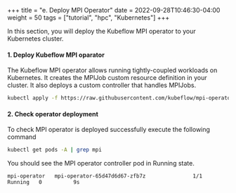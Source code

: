 +++
title = "e. Deploy MPI Operator"
date = 2022-09-28T10:46:30-04:00
weight = 50
tags = ["tutorial", "hpc", "Kubernetes"]
+++

In this section, you will deploy the Kubeflow MPI operator to your Kubernetes cluster. 

####  1. Deploy Kubeflow MPI oparator

The Kubeflow MPI operator allows running tightly-coupled workloads on Kubernetes. It creates the MPIJob custom resource definition in your cluster. It also deploys a custom controller that handles MPIJobs.

```bash
kubectl apply -f https://raw.githubusercontent.com/kubeflow/mpi-operator/v0.3.0/deploy/v2beta1/mpi-operator.yaml
```

####  2. Check operator deployment

To check MPI operator is deployed successfully execute the following command

```bash
kubectl get pods -A | grep mpi
```

You should see the MPI operator controller pod in Running state.

```text
mpi-operator   mpi-operator-65d47d6d67-zfb7z               1/1     Running   0          9s
```